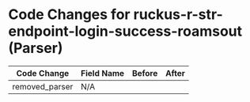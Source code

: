 # Code Changes for ruckus-r-str-endpoint-login-success-roamsout (Parser)

| Code Change | Field Name | Before | After |
|-------------|------------|--------|-------|
| removed_parser | N/A |  |  |
